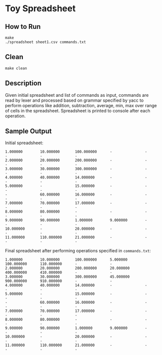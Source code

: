 # Toy Spreadsheet
## How to Run
```shell
make
./spreadsheet sheet1.csv commands.txt
```

## Clean
```shell
make clean
```

## Description
Given initial spreadsheet and list of commands as input, commands are read by lexer and processed based on grammar specified by yacc to perform operations like addition, subtraction, average, min, max over range of cells in the spreadsheet. Spreadsheet is printed to console after each operation.

## Sample Output
Initial spreadsheet:
```shell
1.000000        10.000000       100.000000      -               -               -               -               -
2.000000        20.000000       200.000000      -               -               -               -               -
3.000000        30.000000       300.000000      -               -               -               -               -
4.000000        40.000000       14.000000       -               -               -               -               -
5.000000        -               15.000000       -               -               -               -               -
-               60.000000       16.000000       -               -               -               -               -
7.000000        70.000000       17.000000       -               -               -               -               -
8.000000        80.000000       -               -               -               -               -               -
9.000000        90.000000       1.000000        9.000000        -               -               -               -
10.000000       -               20.000000       -               -               -               -               -
11.000000       110.000000      21.000000       -               -               -               -               -
```

Final spreadsheet after performing operations specified in `commands.txt`:
```shell
1.000000        10.000000       100.000000      5.000000        100.000000      110.000000      -               -
2.000000        20.000000       200.000000      20.000000       400.000000      410.000000      -               -
3.000000        30.000000       300.000000      45.000000       900.000000      910.000000      -               -
4.000000        40.000000       14.000000       -               -               -               -               -
5.000000        -               15.000000       -               -               -               -               -
-               60.000000       16.000000       -               -               -               -               -
7.000000        70.000000       17.000000       -               -               -               -               -
8.000000        80.000000       -               -               -               -               -               -
9.000000        90.000000       1.000000        9.000000        -               -               -               -
10.000000       -               20.000000       -               -               -               -               -
11.000000       110.000000      21.000000       -               -               -               -               -
```